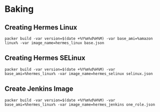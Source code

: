 # Baking

## Creating Hermes Linux

```
packer build -var version=$(date +%Y%m%d%H%M) -var base_ami=%amazon linux% -var image_name=hermes_linux base.json
```

## Creating Hermes SELinux


```
packer build -var version=$(date +%Y%m%d%H%M) -var base_ami=%hermes_linux% -var image_name=hermes_selinux selinux.json
```

## Create Jenkins Image

```
packer build -var version=$(date +%Y%m%d%H%M) -var base_ami=%hermes_linux% -var image_name=hermes_jenkins one_role.json
```
